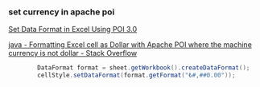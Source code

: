 ###  set currency in apache poi


[Set Data Format in Excel Using POI 3.0](https://www.roseindia.net/java/poi/setDataFormat.shtml "Set Data Format in Excel Using POI 3.0")



[java - Formatting Excel cell as Dollar with Apache POI where the machine currency is not dollar - Stack Overflow](https://stackoverflow.com/questions/24763383/formatting-excel-cell-as-dollar-with-apache-poi-where-the-machine-currency-is-no "java - Formatting Excel cell as Dollar with Apache POI where the machine currency is not dollar - Stack Overflow")


 

```java
        DataFormat format = sheet.getWorkbook().createDataFormat();
        cellStyle.setDataFormat(format.getFormat("₺#,##0.00"));
```
